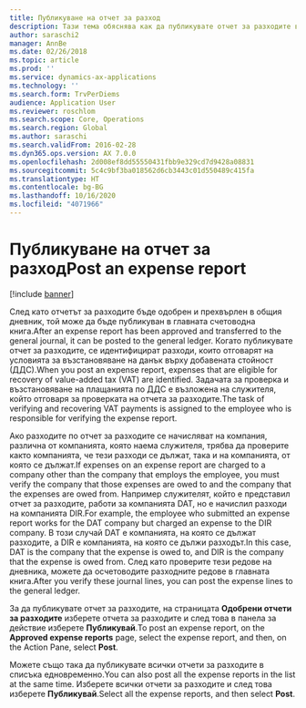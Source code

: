 ```yaml
---
title: Публикуване на отчет за разход
description: Тази тема обяснява как да публикувате отчет за разходите в главната книга.
author: saraschi2
manager: AnnBe
ms.date: 02/26/2018
ms.topic: article
ms.prod: ''
ms.service: dynamics-ax-applications
ms.technology: ''
ms.search.form: TrvPerDiems
audience: Application User
ms.reviewer: roschlom
ms.search.scope: Core, Operations
ms.search.region: Global
ms.author: saraschi
ms.search.validFrom: 2016-02-28
ms.dyn365.ops.version: AX 7.0.0
ms.openlocfilehash: 2d008ef8dd55550431fbb9e329cd7d9428a08831
ms.sourcegitcommit: 5c4c9bf3ba018562d6cb3443c01d550489c415fa
ms.translationtype: HT
ms.contentlocale: bg-BG
ms.lasthandoff: 10/16/2020
ms.locfileid: "4071966"
---
```

# <a name="post-an-expense-report"></a><span data-ttu-id="a9272-103">Публикуване на отчет за разход</span><span class="sxs-lookup"><span data-stu-id="a9272-103">Post an expense report</span></span>

[!include [banner](../includes/banner.md)]

<span data-ttu-id="a9272-104">След като отчетът за разходите бъде одобрен и прехвърлен в общия дневник, той може да бъде публикуван в главната счетоводна книга.</span><span class="sxs-lookup"><span data-stu-id="a9272-104">After an expense report has been approved and transferred to the general journal, it can be posted to the general ledger.</span></span> <span data-ttu-id="a9272-105">Когато публикувате отчет за разходите, се идентифицират разходи, които отговарят на условията за възстановяване на данък върху добавената стойност (ДДС).</span><span class="sxs-lookup"><span data-stu-id="a9272-105">When you post an expense report, expenses that are eligible for recovery of value-added tax (VAT) are identified.</span></span> <span data-ttu-id="a9272-106">Задачата за проверка и възстановяване на плащанията по ДДС е възложена на служителя, който отговаря за проверката на отчета за разходите.</span><span class="sxs-lookup"><span data-stu-id="a9272-106">The task of verifying and recovering VAT payments is assigned to the employee who is responsible for verifying the expense report.</span></span>

<span data-ttu-id="a9272-107">Ако разходите по отчет за разходите се начисляват на компания, различна от компанията, която наема служителя, трябва да проверите както компанията, че тези разходи се дължат, така и на компанията, от която се дължат.</span><span class="sxs-lookup"><span data-stu-id="a9272-107">If expenses on an expense report are charged to a company other than the company that employs the employee, you must verify the company that those expenses are owed to and the company that the expenses are owed from.</span></span> <span data-ttu-id="a9272-108">Например служителят, който е представил отчет за разходите, работи за компанията DAT, но е начислил разходи на компанията DIR.</span><span class="sxs-lookup"><span data-stu-id="a9272-108">For example, the employee who submitted an expense report works for the DAT company but charged an expense to the DIR company.</span></span> <span data-ttu-id="a9272-109">В този случай DAT е компанията, на която се дължат разходите, а DIR е компанията, на която се дължи разходът.</span><span class="sxs-lookup"><span data-stu-id="a9272-109">In this case, DAT is the company that the expense is owed to, and DIR is the company that the expense is owed from.</span></span> <span data-ttu-id="a9272-110">След като проверите тези редове на дневника, можете да осчетоводите разходните редове в главната книга.</span><span class="sxs-lookup"><span data-stu-id="a9272-110">After you verify these journal lines, you can post the expense lines to the general ledger.</span></span>

<span data-ttu-id="a9272-111">За да публикувате отчет за разходите, на страницата **Одобрени отчети за разходите** изберете отчета за разходите и след това в панела за действие изберете **Публикувай**.</span><span class="sxs-lookup"><span data-stu-id="a9272-111">To post an expense report, on the **Approved expense reports** page, select the expense report, and then, on the Action Pane, select **Post**.</span></span>

<span data-ttu-id="a9272-112">Можете също така да публикувате всички отчети за разходите в списъка едновременно.</span><span class="sxs-lookup"><span data-stu-id="a9272-112">You can also post all the expense reports in the list at the same time.</span></span> <span data-ttu-id="a9272-113">Изберете всички отчети за разходите и след това изберете **Публикувай**.</span><span class="sxs-lookup"><span data-stu-id="a9272-113">Select all the expense reports, and then select **Post**.</span></span>
